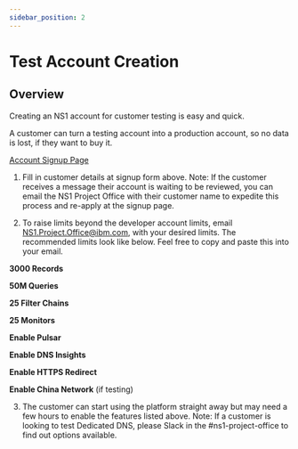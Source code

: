 ```yaml
---
sidebar_position: 2
---
```


# Test Account Creation
## Overview
Creating an NS1 account for customer testing is easy and quick.

A customer can turn a testing account into a production account, so no data is lost, if they want to buy it.

[Account Signup Page](https://my.nsone.net/#/account/signup)

1. Fill in customer details at signup form above. 
Note: If the customer receives a message their account is waiting to be reviewed, you can email the NS1 Project Office with their customer name to expedite this process and re-apply at the signup page.

2. To raise limits beyond the developer account limits, email NS1.Project.Office@ibm.com, with your desired limits.
The recommended limits look like below. Feel free to copy and paste this into your email.

**3000 Records**

**50M Queries**

**25 Filter Chains**

**25 Monitors**

**Enable Pulsar**

**Enable DNS Insights**

**Enable HTTPS Redirect**

**Enable China Network** (if testing)

3. The customer can start using the platform straight away but may need a few hours to enable the features listed above. Note: If a customer is looking to test Dedicated DNS, please Slack in the #ns1-project-office to find out options available.
